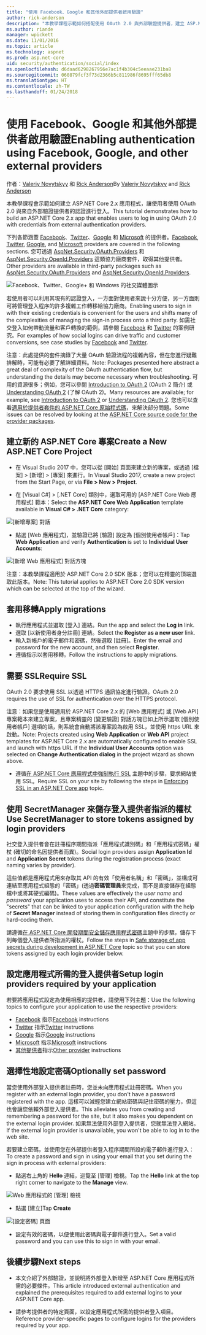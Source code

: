 ```yaml
---
title: "使用 Facebook、Google 和其他外部提供者啟用驗證"
author: rick-anderson
description: "本教學課程示範如何搭配使用 OAuth 2.0 與外部驗證提供者，建立 ASP.NET Core 2.x 應用程式。"
ms.author: riande
manager: wpickett
ms.date: 11/01/2016
ms.topic: article
ms.technology: aspnet
ms.prod: asp.net-core
uid: security/authentication/social/index
ms.openlocfilehash: d6daad6298267956e7ac1f4b304c5eeaae231ba8
ms.sourcegitcommit: 060879fcf3f73d2366b5c811986f8695fff65db8
ms.translationtype: HT
ms.contentlocale: zh-TW
ms.lasthandoff: 01/24/2018
---
```

# <a name="enabling-authentication-using-facebook-google-and-other-external-providers"></a><span data-ttu-id="1434f-103">使用 Facebook、Google 和其他外部提供者啟用驗證</span><span class="sxs-lookup"><span data-stu-id="1434f-103">Enabling authentication using Facebook, Google, and other external providers</span></span>

<a name="security-authentication-social-logins"></a>

<span data-ttu-id="1434f-104">作者：[Valeriy Novytskyy](https://github.com/01binary) 和 [Rick Anderson](https://twitter.com/RickAndMSFT)</span><span class="sxs-lookup"><span data-stu-id="1434f-104">By [Valeriy Novytskyy](https://github.com/01binary) and [Rick Anderson](https://twitter.com/RickAndMSFT)</span></span>

<span data-ttu-id="1434f-105">本教學課程會示範如何建立 ASP.NET Core 2.x 應用程式，讓使用者使用 OAuth 2.0 與來自外部驗證提供者的認證進行登入。</span><span class="sxs-lookup"><span data-stu-id="1434f-105">This tutorial demonstrates how to build an ASP.NET Core 2.x app that enables users to log in using OAuth 2.0 with credentials from external authentication providers.</span></span>

<span data-ttu-id="1434f-106">下列各節涵蓋 [Facebook](facebook-logins.md)、[Twitter](twitter-logins.md)、[Google](google-logins.md) 和 [Microsoft](microsoft-logins.md) 的提供者。</span><span class="sxs-lookup"><span data-stu-id="1434f-106">[Facebook](facebook-logins.md), [Twitter](twitter-logins.md), [Google](google-logins.md), and [Microsoft](microsoft-logins.md) providers are covered in the following sections.</span></span> <span data-ttu-id="1434f-107">您可透過 [AspNet.Security.OAuth.Providers](https://github.com/aspnet-contrib/AspNet.Security.OAuth.Providers) 和 [AspNet.Security.OpenId.Providers](https://github.com/aspnet-contrib/AspNet.Security.OpenId.Providers) 這類協力廠商套件，取得其他提供者。</span><span class="sxs-lookup"><span data-stu-id="1434f-107">Other providers are available in third-party packages such as [AspNet.Security.OAuth.Providers](https://github.com/aspnet-contrib/AspNet.Security.OAuth.Providers) and [AspNet.Security.OpenId.Providers](https://github.com/aspnet-contrib/AspNet.Security.OpenId.Providers).</span></span>

![Facebook、Twitter、Google+ 和 Windows 的社交媒體圖示](index/_static/social.png)

<span data-ttu-id="1434f-109">若使用者可以利用其現有的認證登入，一方面對使用者來說十分方便，另一方面則可將管理登入程序的許多複雜工作轉移給協力廠商。</span><span class="sxs-lookup"><span data-stu-id="1434f-109">Enabling users to sign in with their existing credentials is convenient for the users and shifts many of the complexities of managing the sign-in process onto a third party.</span></span> <span data-ttu-id="1434f-110">如需社交登入如何帶動流量和客戶轉換的範例，請參閱 [Facebook](https://www.facebook.com/unsupportedbrowser) 和 [Twitter](https://dev.twitter.com/resources/case-studies) 的案例研究。</span><span class="sxs-lookup"><span data-stu-id="1434f-110">For examples of how social logins can drive traffic and customer conversions, see case studies by [Facebook](https://www.facebook.com/unsupportedbrowser) and [Twitter](https://dev.twitter.com/resources/case-studies).</span></span>

<span data-ttu-id="1434f-111">注意：此處提供的套件摘錄了大量 OAuth 驗證流程的複雜內容，但在您進行疑難排解時，可能有必要了解詳細資料。</span><span class="sxs-lookup"><span data-stu-id="1434f-111">Note: Packages presented here abstract a great deal of complexity of the OAuth authentication flow, but understanding the details may become necessary when troubleshooting.</span></span> <span data-ttu-id="1434f-112">可用的資源很多；例如，您可以參閱 [Introduction to OAuth 2](https://www.digitalocean.com/community/tutorials/an-introduction-to-oauth-2) (OAuth 2 簡介) 或 [Understanding OAuth 2](http://www.bubblecode.net/2016/01/22/understanding-oauth2/) (了解 OAuth 2)。</span><span class="sxs-lookup"><span data-stu-id="1434f-112">Many resources are available; for example, see [Introduction to OAuth 2](https://www.digitalocean.com/community/tutorials/an-introduction-to-oauth-2) or [Understanding OAuth 2](http://www.bubblecode.net/2016/01/22/understanding-oauth2/).</span></span> <span data-ttu-id="1434f-113">您也可以查看[適用於提供者套件的 ASP.NET Core 原始程式碼](https://github.com/aspnet/Security/tree/dev/src)，來解決部分問題。</span><span class="sxs-lookup"><span data-stu-id="1434f-113">Some issues can be resolved by looking at the [ASP.NET Core source code for the provider packages](https://github.com/aspnet/Security/tree/dev/src).</span></span>

## <a name="create-a-new-aspnet-core-project"></a><span data-ttu-id="1434f-114">建立新的 ASP.NET Core 專案</span><span class="sxs-lookup"><span data-stu-id="1434f-114">Create a New ASP.NET Core Project</span></span>

* <span data-ttu-id="1434f-115">在 Visual Studio 2017 中，您可以從 [開始] 頁面來建立新的專案，或透過 [檔案] > [新增] > [專案] 來進行。</span><span class="sxs-lookup"><span data-stu-id="1434f-115">In Visual Studio 2017, create a new project from the Start Page, or via **File > New > Project**.</span></span>

* <span data-ttu-id="1434f-116">在 [Visual C#] > [.NET Core] 類別中，選取可用的 [ASP.NET Core Web 應用程式] 範本：</span><span class="sxs-lookup"><span data-stu-id="1434f-116">Select the **ASP.NET Core Web Application** template available in **Visual C# > .NET Core** category:</span></span>

![[新增專案] 對話](index/_static/new-project.png)

* <span data-ttu-id="1434f-118">點選 [Web 應用程式]，並驗證已將 [驗證] 設定為 [個別使用者帳戶]：</span><span class="sxs-lookup"><span data-stu-id="1434f-118">Tap **Web Application** and verify **Authentication** is set to **Individual User Accounts**:</span></span>

![[新增 Web 應用程式] 對話方塊](index/_static/select-project.png)

<span data-ttu-id="1434f-120">注意：本教學課程適用於 ASP.NET Core 2.0 SDK 版本；您可以在精靈的頂端選取此版本。</span><span class="sxs-lookup"><span data-stu-id="1434f-120">Note: This tutorial applies to ASP.NET Core 2.0 SDK version which can be selected at the top of the wizard.</span></span>

## <a name="apply-migrations"></a><span data-ttu-id="1434f-121">套用移轉</span><span class="sxs-lookup"><span data-stu-id="1434f-121">Apply migrations</span></span>

* <span data-ttu-id="1434f-122">執行應用程式並選取 [登入] 連結。</span><span class="sxs-lookup"><span data-stu-id="1434f-122">Run the app and select the **Log in** link.</span></span>
* <span data-ttu-id="1434f-123">選取 [以新使用者身分註冊] 連結。</span><span class="sxs-lookup"><span data-stu-id="1434f-123">Select the **Register as a new user** link.</span></span>
* <span data-ttu-id="1434f-124">輸入新帳戶的電子郵件和密碼，然後選取 [註冊]。</span><span class="sxs-lookup"><span data-stu-id="1434f-124">Enter the email and password for the new account, and then select **Register**.</span></span>
* <span data-ttu-id="1434f-125">遵循指示以套用移轉。</span><span class="sxs-lookup"><span data-stu-id="1434f-125">Follow the instructions to apply migrations.</span></span>

## <a name="require-ssl"></a><span data-ttu-id="1434f-126">需要 SSL</span><span class="sxs-lookup"><span data-stu-id="1434f-126">Require SSL</span></span>

<span data-ttu-id="1434f-127">OAuth 2.0 要求使用 SSL 以透過 HTTPS 通訊協定進行驗證。</span><span class="sxs-lookup"><span data-stu-id="1434f-127">OAuth 2.0 requires the use of SSL for authentication over the HTTPS protocol.</span></span>

<span data-ttu-id="1434f-128">注意：如果您是使用適用於 ASP.NET Core 2.x 的 [Web 應用程式] 或 [Web API] 專案範本來建立專案，且專案精靈的 [變更驗證] 對話方塊已如上所示選取 [個別使用者帳戶] 選項的話，則系統會自動將該專案設為啟用 SSL，並使用 https URL 來啟動。</span><span class="sxs-lookup"><span data-stu-id="1434f-128">Note: Projects created using **Web Application** or **Web API** project templates for ASP.NET Core 2.x are automatically configured to enable SSL and launch with https URL if the **Individual User Accounts** option was selected on **Change Authentication dialog** in the project wizard as shown above.</span></span>

* <span data-ttu-id="1434f-129">遵循[在 ASP.NET Core 應用程式中強制執行 SSL](xref:security/enforcing-ssl) 主題中的步驟，要求網站使用 SSL。</span><span class="sxs-lookup"><span data-stu-id="1434f-129">Require SSL on your site by following the steps in [Enforcing SSL in an ASP.NET Core app](xref:security/enforcing-ssl) topic.</span></span>

## <a name="use-secretmanager-to-store-tokens-assigned-by-login-providers"></a><span data-ttu-id="1434f-130">使用 SecretManager 來儲存登入提供者指派的權杖</span><span class="sxs-lookup"><span data-stu-id="1434f-130">Use SecretManager to store tokens assigned by login providers</span></span>

<span data-ttu-id="1434f-131">社交登入提供者會在註冊程序期間指派「應用程式識別碼」和「應用程式密碼」權杖 (確切的命名因提供者而異)。</span><span class="sxs-lookup"><span data-stu-id="1434f-131">Social login providers assign **Application Id** and **Application Secret** tokens during the registration process (exact naming varies by provider).</span></span>

<span data-ttu-id="1434f-132">這些值都是應用程式用來存取其 API 的有效「使用者名稱」和「密碼」，並構成可連結至應用程式組態的「密碼」(透過**密碼管理員**來完成，而不是直接儲存在組態檔中或將其硬式編碼)。</span><span class="sxs-lookup"><span data-stu-id="1434f-132">These values are effectively the *user name* and *password* your application uses to access their API, and constitute the "secrets" that can be linked to your application configuration with the help of **Secret Manager** instead of storing them in configuration files directly or hard-coding them.</span></span>

<span data-ttu-id="1434f-133">請遵循[在 ASP.NET Core 開發期間安全儲存應用程式密碼](xref:security/app-secrets)主題中的步驟，儲存下列每個登入提供者所指派的權杖。</span><span class="sxs-lookup"><span data-stu-id="1434f-133">Follow the steps in [Safe storage of app secrets during development in ASP.NET Core](xref:security/app-secrets) topic so that you can store tokens assigned by each login provider below.</span></span>

## <a name="setup-login-providers-required-by-your-application"></a><span data-ttu-id="1434f-134">設定應用程式所需的登入提供者</span><span class="sxs-lookup"><span data-stu-id="1434f-134">Setup login providers required by your application</span></span>

<span data-ttu-id="1434f-135">若要將應用程式設定為使用相應的提供者，請使用下列主題：</span><span class="sxs-lookup"><span data-stu-id="1434f-135">Use the following topics to configure your application to use the respective providers:</span></span>

* <span data-ttu-id="1434f-136">[Facebook](facebook-logins.md) 指示</span><span class="sxs-lookup"><span data-stu-id="1434f-136">[Facebook](facebook-logins.md) instructions</span></span>
* <span data-ttu-id="1434f-137">[Twitter](twitter-logins.md) 指示</span><span class="sxs-lookup"><span data-stu-id="1434f-137">[Twitter](twitter-logins.md) instructions</span></span>
* <span data-ttu-id="1434f-138">[Google](google-logins.md) 指示</span><span class="sxs-lookup"><span data-stu-id="1434f-138">[Google](google-logins.md) instructions</span></span>
* <span data-ttu-id="1434f-139">[Microsoft](microsoft-logins.md) 指示</span><span class="sxs-lookup"><span data-stu-id="1434f-139">[Microsoft](microsoft-logins.md) instructions</span></span>
* <span data-ttu-id="1434f-140">[其他提供者](other-logins.md)指示</span><span class="sxs-lookup"><span data-stu-id="1434f-140">[Other provider](other-logins.md) instructions</span></span>

## <a name="optionally-set-password"></a><span data-ttu-id="1434f-141">選擇性地設定密碼</span><span class="sxs-lookup"><span data-stu-id="1434f-141">Optionally set password</span></span>

<span data-ttu-id="1434f-142">當您使用外部登入提供者註冊時，您並未向應用程式註冊密碼。</span><span class="sxs-lookup"><span data-stu-id="1434f-142">When you register with an external login provider, you don't have a password registered with the app.</span></span> <span data-ttu-id="1434f-143">這樣可以減輕您建立網站密碼與記住密碼的壓力，但這也會讓您依賴外部登入提供者。</span><span class="sxs-lookup"><span data-stu-id="1434f-143">This alleviates you from creating and remembering a password for the site, but it also makes you dependent on the external login provider.</span></span> <span data-ttu-id="1434f-144">如果無法使用外部登入提供者，您就無法登入網站。</span><span class="sxs-lookup"><span data-stu-id="1434f-144">If the external login provider is unavailable, you won't be able to log in to the web site.</span></span>

<span data-ttu-id="1434f-145">若要建立密碼，並使用您在外部提供者登入程序期間所設的電子郵件進行登入：</span><span class="sxs-lookup"><span data-stu-id="1434f-145">To create a password and sign in using your email that you set during the sign in process with external providers:</span></span>

* <span data-ttu-id="1434f-146">點選右上角的 **Hello <email alias>** 連結，巡覽至 [管理] 檢視。</span><span class="sxs-lookup"><span data-stu-id="1434f-146">Tap the **Hello <email alias>** link at the top right corner to navigate to the **Manage** view.</span></span>

![Web 應用程式的 [管理] 檢視](index/_static/pass1a.png)

* <span data-ttu-id="1434f-148">點選 [建立]</span><span class="sxs-lookup"><span data-stu-id="1434f-148">Tap **Create**</span></span>

![[設定密碼] 頁面](index/_static/pass2a.png)

* <span data-ttu-id="1434f-150">設定有效的密碼，以便使用此密碼與電子郵件進行登入。</span><span class="sxs-lookup"><span data-stu-id="1434f-150">Set a valid password and you can use this to sign in with your email.</span></span>

## <a name="next-steps"></a><span data-ttu-id="1434f-151">後續步驟</span><span class="sxs-lookup"><span data-stu-id="1434f-151">Next steps</span></span>

* <span data-ttu-id="1434f-152">本文介紹了外部驗證，並說明將外部登入新增至 ASP.NET Core 應用程式所需的必要條件。</span><span class="sxs-lookup"><span data-stu-id="1434f-152">This article introduced external authentication and explained the prerequisites required to add external logins to your ASP.NET Core app.</span></span>

* <span data-ttu-id="1434f-153">請參考提供者的特定頁面，以設定應用程式所需的提供者登入項目。</span><span class="sxs-lookup"><span data-stu-id="1434f-153">Reference provider-specific pages to configure logins for the providers required by your app.</span></span>
